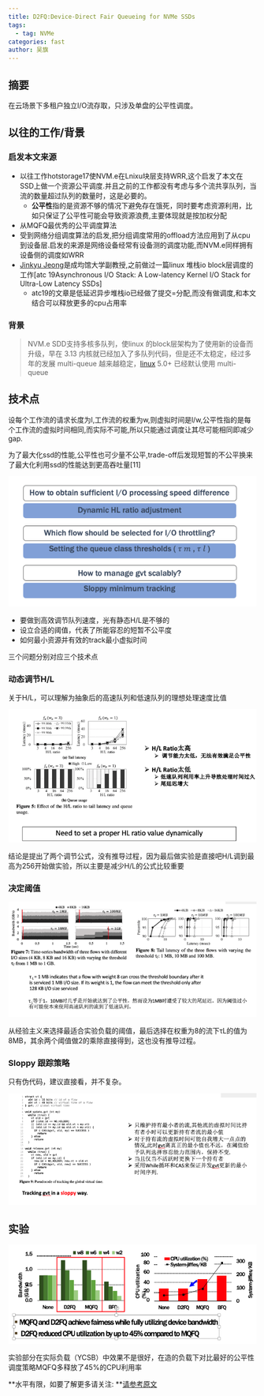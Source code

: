 ```yaml
---
title: D2FQ:Device-Direct Fair Queueing for NVMe SSDs
tags: 
  - tag: NVMe
categories: fast
author: 吴旗
---
```


## 摘要

在云场景下多租户独立I/O流存取，只涉及单盘的公平性调度。

## 以往的工作/背景

### 启发本文来源

- 以往工作hotstorage17使NVM.e在Lnixu块层支持WRR,这个启发了本文在SSD上做一个资源公平调度.并且之前的工作都没有考虑与多个流共享队列，当流的数量超过队列的数量时，这是必要的。
  - **公平性**指的是资源不够的情况下避免存在饿死，同时要考虑资源利用，比如只保证了公平性可能会导致资源浪费,主要体现就是按加权分配
- 从MQFQ最优秀的公平调度算法
- 受到网络分组调度算法的启发,把分组调度常用的offload方法应用到了从cpu到设备层.启发的来源是网络设备经常有设备测的调度功能,而NVM.e同样拥有设备侧的调度如WRR
- [Jinkyu Jeong](http://csl.skku.edu/People/Jinkyu)是成均馆大学副教授,之前做过一篇linux 堆栈io block层调度的工作[atc 19Asynchronous I/O Stack: A Low-latency Kernel I/O Stack for Ultra-Low Latency SSDs]
  - atc19的文章是低延迟异步堆栈io已经做了提交=分配,而没有做调度,和本文结合可以释放更多的cpu占用率

### 背景

> NVM.e SDD支持多核多队列，使linux 的block层架构为了使用新的设备而升级，早在 3.13 内核就已经加入了多队列代码，但是还不太稳定，经过多年的发展 multi-queue 越来越稳定，[linux](https://so.csdn.net/so/search?from=pc_blog_highlight&q=linux) 5.0+ 已经默认使用 multi-queue

## 技术点

设每个工作流的请求长度为l,工作流的权重为w,则虚拟时间是l/w,公平性指的是每个工作流的虚拟时间相同,而实际不可能,所以只能通过调度让其尽可能相同即减少gap.

为了最大化ssd的性能,公平性也可少量不公平,trade-off后发现短暂的不公平换来了最大化利用ssd的性能达到更高吞吐量[11]

![avatar](\assets\img\papers\2021-12-14-D2FQ\image-20211231104711174.png)

- 要做到高效调节队列速度，光有静态H/L是不够的
- 设立合适的阈值，代表了所能容忍的短暂不公平度
- 如何最小资源并有效的track最小虚拟时间

三个问题分别对应三个技术点

### 动态调节H/L

关于H/L，可以理解为抽象后的高速队列和低速队列的理想处理速度比值

![avatar](\assets\img\papers\2021-12-14-D2FQ\image-20211231105415481.png)

结论是提出了两个调节公式，没有推导过程，因为最后做实验是直接吧H/L调到最高为256开始做实验，所以主要是减少H/L的公式比较重要

### 决定阈值

![avatar](\assets\img\papers\2021-12-14-D2FQ\image-20211231105602162.png)

从经验主义来选择最适合实验负载的阈值，最后选择在权重为8的流下τL的值为8MB，其余两个阈值做2的乘除直接得到，这也没有推导过程。

### Sloppy 跟踪策略

只有伪代码，建议直接看，并不复杂。

![avatar](\assets\img\papers\2021-12-14-D2FQ\image-20211231105928161.png)

## 实验

![avatar](\assets\img\papers\2021-12-14-D2FQ\image-20211231110103629.png)

实验部分在实际负载（YCSB）中效果不是很好，在造的负载下对比最好的公平性调度策略MQFQ多释放了45%的CPU利用率



**水平有限，如要了解更多请关注: **[请参考原文](https://www.usenix.org/conference/fast21/presentation/woo)

